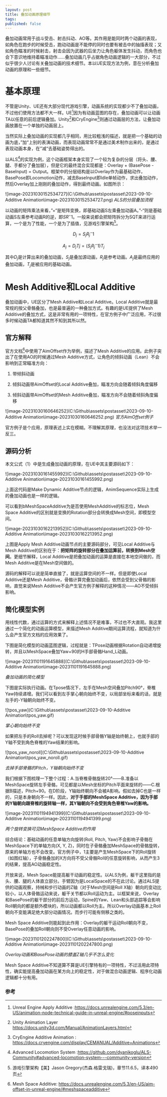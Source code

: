 ```yaml
---
layout: post
title: 叠加动画原理细节
tags:
published: false
---
```


叠加动画常用于战斗受击、射击抖动、AO等。其作用是能同时两个动画的表现，如角色在跑步的时候受击，跑动动画是不能停的同时也要有被击中的抽搐表现；又如角色瞄准的时候射击，射击会因为武器的后坐力让角色躯体发生抖动，而角色也会下意识地维持着瞄准动作……叠加动画几乎占据角色动画逻辑的一大部分，不过似乎很少人讨论有关叠加动画的技术细节。本以UE实现方法为例，意在分析叠加动画的原理和一些细节。



# 基本原理

不管是Unity、UE还有大部分现代游戏引擎，动画系统的实现都少不了叠加动画，不过他们使用方法都不大一样。UE[^1]因为有动画蓝图的存在，叠加动画可以让动画TA以任意的前后逻辑叠加。Unity[^2]和CryEngine[^3]则通过动画层的方法，让叠加动画放置在一个单独的动画层上。

当然实际上叠加动画的实现都几乎相同，用比较粗浅的描述，就是把一个基础的动画为底，”加“上别的表演动画，而表现动画常常不是通过美术制作出来的，是通过表现动画本身，在”减“去基础姿势得出的。

以ALS[^4]的实现为例，这个动画框架本身实现了一个较为复杂的分层（将头、腰、腿、手都分了叠加层），但是它的最终混合实现都是：Overlay + (BasePose - BaseInput) = Output。框架中的分层结构是以Overlay作为最基础动作，BasePose即Locomotion动作，减去BaseInput即Idle单帧动作，求出叠加动作，然后Overlay加上刚刚的叠加动作，得到最终动画。如图所示：

![image-20231030152534727](C:\Github\assets\postasset\2023-09-10-Additive Animation\image-20231030152534727.png)
_ALS的分层叠加流程_

以动画的矩阵乘法来看，”+“是矩阵变换，即基础动画S左乘叠加动画A。”-“则是基础动画S左乘参考动画R的逆，即$SR^-1$。一般来说都会把矩阵拆分为SQT来进行运算，一个是为了性能，一个是为了插值，见游戏引擎架构[^5]。

$$
D_j = S_jR_j^-1 \tag{1}
$$

$$
A_j = D_jTj = (S_jR_j^-1)T_j \tag{2}
$$

其中$D_j$是计算出来的叠加动画，$S_j$是叠加源动画，$R_j$是参考动画。$A_j$是最终应用的叠加动画，$T_j$是被应用的基础动画。





# Mesh Additive和Local Additive

叠加动画中，UE区分了Mesh Addiive和Local Additive。Local Additive就是最常规的按父骨骼叠加，也是最普遍的一种叠加方式。有趣的是UE提供了Mesh Additive的叠加方式，这是非常有用的一项特性，在官方例子中广泛应用，不过很多时候动画TA都知道其然不知到其所以然。



## 官方解释

官方文档[^6]中使用了AimOffset作为举例，描述了Mesh Additive的应用。此例子突出了在使用AO的时候通过Mesh Additive方式，让角色的倾斜动画（Lean）不会影响到正常瞄准方向：

1. 带倾斜动画

2. 倾斜动画带AimOffset的Local Additive叠加，瞄准方向会随着倾斜角度偏移

3. 倾斜动画带AimOffset的Mesh Additive叠加，瞄准方向不会随着倾斜角度偏移

![image-20231030160646252](C:\Github\assets\postasset\2023-09-10-Additive Animation\image-20231030160646252.png)
_官方AimOffset例子_



官方例子是个应用，原理表述上实在模糊。不理解其原理，也没法对这项技术举一反三。



## 源码分析

本文公式（1）中是生成叠加动画的原理，在UE中其主要源码如下：

![image-20231030161455992](C:\Github\assets\postasset\2023-09-10-Additive Animation\image-20231030161455992.png)

上面这代码是Make Dynamic Additive节点的逻辑，AnimSequence实际上生成的叠加动画也是一样的逻辑。

可以看到bMeshSpaceAdditive为是否使用MeshAdditive的标志位，Mesh Space Additive的区别就是变换的Rotation部分会转换成Mesh空间，即模型空间。



![image-20231030162213952](C:\Github\assets\postasset\2023-09-10-Additive Animation\image-20231030162213952.png)

上图是Apply Mesh Additive动画节点的主要源码部分，可见Local Additive与Mesh Additive的区别在于：**把矩阵的旋转部分在叠加运算前，转换到Mesh空间**。更细节解释，Local Additive是把叠加动画的运算是直接在本地空间做的，而Mesh Additive是在Mesh空间做的。

源码的解释可以说是简单直接了，就是运算空间的不一样。但是即使Local Additive还是Mesh Additive，骨骼计算完叠加动画后，依然会受到父骨骼的影响，直觉来说Mesh Additive不会产生官方例子解释的这种情况——AO不受倾斜影响。



## 简化模型实例

用线性代数，通过运算的方式来解释上述情况不是难事，不过也不大直观。我这里通过一个简化的动画运算模型，来描述Mesh Additive期间运算流程，就知道为什么会产生官方文档的应用效果了。

下图是简化模型的动画蓝图逻辑，过程就是：TPose动画根据Rotation自动递增旋转，并且以MeshSpace叠加Yaw+90的H手部骨骼Hand_L动画。

![image-20231101191645888](C:\Github\assets\postasset\2023-09-10-Additive Animation\image-20231101191645888.png)

_叠加动画的简化模型_



下图是实际执行动画。在Tpose情况下，左手在Mesh空间叠加Pitch90°，脊椎Yaw持续递增。我们可以看到左手掌心朝向始终不变，以局部坐标来看的话，就是左手的-Y轴朝向始终不变。

![tpos_yaw](C:\Github\assets\postasset\2023-09-10-Additive Animation\tpos_yaw.gif)

_掌心朝向始终不变_



如果把左手的Roll去掉呢？可以发现这时候手部骨骼Y轴是始终朝上，也就手部的Y轴不受到角色脊椎的Yaw结果的影响。

![tpos_yaw_noroll](C:\Github\assets\postasset\2023-09-10-Additive Animation\tpos_yaw_noroll.gif)

_去掉手部骨骼的Pitch，Y轴朝向始终不变_



我们根据下图梳理一下整个过程：A.当脊椎骨骼旋转20°——B.准备以MeshSpace旋转左手骨骼，可见都是以Mesh坐标的Pitch平面来旋转的——C.根据B描述，Pitch+90。在D阶段，Y轴始终朝向不会被A影响。假如去掉C也是一样的，只是本身朝向不一样。因此，**对于手部的MeshSpace Additive，因为手部的Y轴朝向跟脊椎的旋转轴一样，其Y轴朝向不会受到角色脊椎Yaw的影响。**

![image-20231101194941399](C:\Github\assets\postasset\2023-09-10-Additive Animation\image-20231101194941399.png)

_两个旋转变换可见MeshSpace Additive的作用_



综合结论：基础动画的任意单轴方向旋转(Roll, Pitch, Yaw)不会影响子骨骼在MeshSpace下的单轴方向(X, Y, Z)，同时在子骨骼叠加MeshSpace的骨骼旋转，原来的单轴方也不会改变。官方例子中，1主要是产生MeshSpace下的Roll旋转（如图红轴），子骨骼叠加的X方向将不受父骨骼Roll的任意旋转影响，从而产生3的结果，提高AO动画稳定性。



开放来说，Mesh Space能提高躯干动画的稳定性。以ALS为例，躯干这里指的是头、腰、腿的人体直立部分。手臂因为是LocalSpace的不在此讨论。通过ALS提供的动画观察，持械和步行动画的Z轴（对于Mesh空间是Roll X轴）朝向的变动比较小，以人体骨骼运动来说，躯干关节都以Roll运动为主。以框架来说，Overlay和BasePose的躯干部分的前后方运动，Spine的Yaw、Lean和头部追踪等会影响Roll朝向的都是额外模块的，所以动画都以Roll为主。所以Overlay动画基本上Roll朝向不变能满足绝大部分动画情况。而步行可能有侧移之类的。

Mesh Space Additive则能起到此作用：Overlay的躯干运动Roll朝向不变，BasePose的叠加Roll朝向则不受Overlay任意动画的影响。

![image-20231101202247800](C:\Github\assets\postasset\2023-09-10-Additive Animation\image-20231101202247800.png)

_Overlay动画和BasePose动画的膝盖Z轴几乎不怎么变化_



Mesh Space Additive不知道算不算是UE引擎特有的一项特性，不过活用此项特性，确实能提高叠加动画在某方向上的稳定性，对于做混合动画逻辑、程序化动画逻辑都十分有用。



### 参考


[^1]: Unreal Engine Apply Additive :https://docs.unrealengine.com/5.3/en-US/animation-node-technical-guide-in-unreal-engine/#poseinputs
[^2]: Unity Animation Layer  https://docs.unity3d.com/Manual/AnimationLayers.html
[^3]: CryEngine Additive Animation : https://docs.cryengine.com/display/CEMANUAL/Additive+Animations
[^4]: Advanced Locomotion System :https://github.com/dyanikoglu/ALS-Community#advanced-locomotion-system---community-version
[^5]: 游戏引擎架构【美】Jason Gregory(杰森.格雷戈瑞)，章节11.6.5，译本490页
[^6]: Mesh Space Additive: https://docs.unrealengine.com/5.3/en-US/aim-offset-in-unreal-engine/#meshspaceadditive